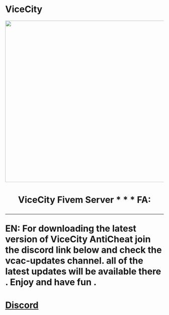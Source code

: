 # ViceCity
<p align="center"> <img src="https://github.com/SoHeil-R/ViceCity/blob/master/ViceCity.png?raw=true" width="512">
<h1><p align="center"> ViceCity Fivem Server
* * * 
FA:

* * * 
EN:
For downloading the latest version of ViceCity AntiCheat join the discord link below and check the vcac-updates channel. 
all of the latest updates will be available there . Enjoy and have fun .
# [Discord](https://discord.gg/cpgQqV2)
